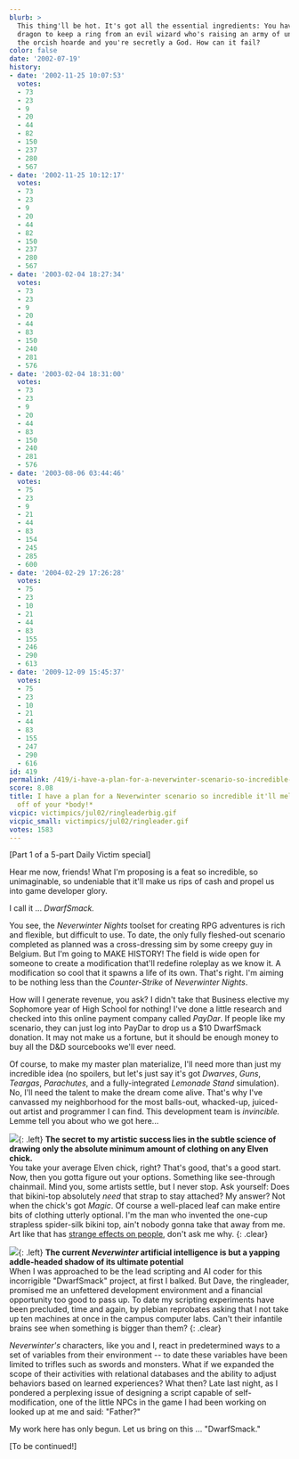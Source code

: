 ```yaml
---
blurb: >
  This thing'll be hot. It's got all the essential ingredients: You have to kill a
  dragon to keep a ring from an evil wizard who's raising an army of undead to fight
  the orcish hoarde and you're secretly a God. How can it fail?
color: false
date: '2002-07-19'
history:
- date: '2002-11-25 10:07:53'
  votes:
  - 73
  - 23
  - 9
  - 20
  - 44
  - 82
  - 150
  - 237
  - 280
  - 567
- date: '2002-11-25 10:12:17'
  votes:
  - 73
  - 23
  - 9
  - 20
  - 44
  - 82
  - 150
  - 237
  - 280
  - 567
- date: '2003-02-04 18:27:34'
  votes:
  - 73
  - 23
  - 9
  - 20
  - 44
  - 83
  - 150
  - 240
  - 281
  - 576
- date: '2003-02-04 18:31:00'
  votes:
  - 73
  - 23
  - 9
  - 20
  - 44
  - 83
  - 150
  - 240
  - 281
  - 576
- date: '2003-08-06 03:44:46'
  votes:
  - 75
  - 23
  - 9
  - 21
  - 44
  - 83
  - 154
  - 245
  - 285
  - 600
- date: '2004-02-29 17:26:28'
  votes:
  - 75
  - 23
  - 10
  - 21
  - 44
  - 83
  - 155
  - 246
  - 290
  - 613
- date: '2009-12-09 15:45:37'
  votes:
  - 75
  - 23
  - 10
  - 21
  - 44
  - 83
  - 155
  - 247
  - 290
  - 616
id: 419
permalink: /419/i-have-a-plan-for-a-neverwinter-scenario-so-incredible-itll-melt-the-skin-off-of-your-body/
score: 8.08
title: I have a plan for a Neverwinter scenario so incredible it'll melt the *skin*
  off of your *body!*
vicpic: victimpics/jul02/ringleaderbig.gif
vicpic_small: victimpics/jul02/ringleader.gif
votes: 1583
---
```


\[Part 1 of a 5-part Daily Victim special\]

Hear me now, friends! What I'm proposing is a feat so incredible, so
unimaginable, so undeniable that it'll make us rips of cash and propel
us into game developer glory.

I call it ... *DwarfSmack.*

You see, the *Neverwinter Nights* toolset for creating RPG adventures is
rich and flexible, but difficult to use. To date, the only fully
fleshed-out scenario completed as planned was a cross-dressing sim by
some creepy guy in Belgium. But I'm going to MAKE HISTORY! The field is
wide open for someone to create a modification that'll redefine roleplay
as we know it. A modification so cool that it spawns a life of its own.
That's right. I'm aiming to be nothing less than the *Counter-Strike* of
*Neverwinter Nights*.

How will I generate revenue, you ask? I didn't take that Business
elective my Sophomore year of High School for nothing! I've done a
little research and checked into this online payment company called
*PayDar*. If people like my scenario, they can just log into PayDar to
drop us a $10 DwarfSmack donation. It may not make us a fortune, but it
should be enough money to buy all the D&D sourcebooks we'll ever need.

Of course, to make my master plan materialize, I'll need more than just
my incredible idea (no spoilers, but let's just say it's got *Dwarves*,
*Guns*, *Teargas*, *Parachutes*, and a fully-integrated *Lemonade Stand*
simulation). No, I'll need the talent to make the dream come alive.
That's why I've canvassed my neighborhood for the most balls-out,
whacked-up, juiced-out artist and programmer I can find. This
development team is *invincible.* Lemme tell you about who we got
here...

![](img/victimpics/jul02/artguy.gif){: .left} **The secret to my artistic success
lies in the subtle science of drawing only the absolute minimum amount
of clothing on any Elven chick.**  
 You take your average Elven chick, right? That's good, that's a good
start. Now, then you gotta figure out your options. Something like
see-through chainmail. Mind you, some artists settle, but I never stop.
Ask yourself: Does that bikini-top absolutely *need* that strap to stay
attached? My answer? Not when the chick's got *Magic*. Of course a
well-placed leaf can make entire bits of clothing utterly optional. I'm
the man who invented the one-cup strapless spider-silk bikini top, ain't
nobody gonna take that away from me. Art like that has [strange effects
on people](%ARTICLE[406]%), don't ask me why.
{: .clear}

![](img/victimpics/jul02/aiguy.gif){: .left} **The current *Neverwinter*
artificial intelligence is but a yapping addle-headed shadow of its
ultimate potential**  
 When I was approached to be the lead scripting and AI coder for this
incorrigible "DwarfSmack" project, at first I balked. But Dave, the
ringleader, promised me an unfettered development environment and a
financial opportunity too good to pass up. To date my scripting
experiments have been precluded, time and again, by plebian reprobates
asking that I not take up ten machines at once in the campus computer
labs. Can't their infantile brains see when something is bigger than
them?
{: .clear}

*Neverwinter's* characters, like you and I, react in predetermined ways
to a set of variables from their environment -- to date these variables
have been limited to trifles such as swords and monsters. What if we
expanded the scope of their activities with relational databases and the
ability to adjust behaviors based on learned experiences? What then?
Late last night, as I pondered a perplexing issue of designing a script
capable of self-modification, one of the little NPCs in the game I had
been working on looked up at me and said: "Father?"

My work here has only begun. Let us bring on this ... "DwarfSmack."

\[To be continued!\]
